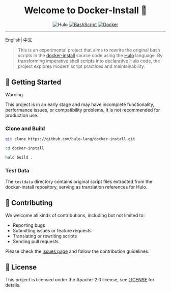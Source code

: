 <h1 align="center">Welcome to Docker-Install 👋</h1>
<center>

![Hulo](https://img.shields.io/badge/Hulo-%238866E9.svg?logoColor=white&style=for-the-badge) [![BashScript](https://img.shields.io/badge/Bash%20Script-%23121011.svg?logo=gnu-bash&logoColor=white&style=for-the-badge)](https://www.gnu.org/software/bash/) [![Docker](https://img.shields.io/badge/Docker-%230db7ed.svg?logo=docker&logoColor=white&style=for-the-badge)](https://www.docker.com/)

</center>

---

English| [中文](README.zh-CN.md)

> This is an experimental project that aims to rewrite the original bash scripts in the [docker-install](https://github.com/docker/docker-install) source code using the [Hulo](https://github.com/hulo-lang) language.
> By transforming imperative shell scripts into declarative Hulo code, the project explores modern script practices and maintainability.


## 🚀 Getting Started

> [!WARNING]
> This project is in an early stage and may have incomplete functionality, performance issues, or compatibility problems. It is not recommended for production use.

### Clone and Build

```sh
git clone https://github.com/hulo-lang/docker-install.git

cd docker-install

hulo build .
```

### Test Data

The `testdata` directory contains original script files extracted from the docker-install repository, serving as translation references for Hulo.

## 🤝 Contributing

We welcome all kinds of contributions, including but not limited to:

* Reporting bugs
* Submitting issues or feature requests
* Translating or rewriting scripts
* Sending pull requests

Please check the [issues page](https://github.com/hulo-lang/docker-install/issues) and follow the contribution guidelines.

## 📝 License

This project is licensed under the Apache-2.0 license, see [LICENSE](LICENSE) for details.